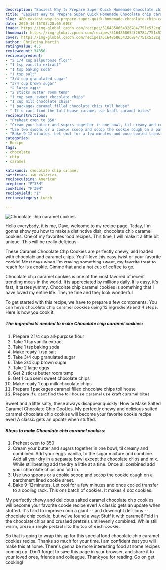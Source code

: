 ```yaml
---
description: "Easiest Way to Prepare Super Quick Homemade Chocolate chip caramel cookies"
title: "Easiest Way to Prepare Super Quick Homemade Chocolate chip caramel cookies"
slug: 480-easiest-way-to-prepare-super-quick-homemade-chocolate-chip-caramel-cookies
date: 2020-10-15T03:28:05.649Z
image: https://img-global.cpcdn.com/recipes/5164858654326784/751x532cq70/chocolate-chip-caramel-cookies-recipe-main-photo.jpg
thumbnail: https://img-global.cpcdn.com/recipes/5164858654326784/751x532cq70/chocolate-chip-caramel-cookies-recipe-main-photo.jpg
cover: https://img-global.cpcdn.com/recipes/5164858654326784/751x532cq70/chocolate-chip-caramel-cookies-recipe-main-photo.jpg
author: Christina Martin
ratingvalue: 4.5
reviewcount: 34356
recipeingredient:
- "2 1/4 cup allpurpose flour"
- "1 tsp vanilla extract"
- "1 tsp baking soda"
- "1 tsp salt"
- "3/4 cup granulated sugar"
- "3/4 cup brown sugar"
- "2 large eggs"
- "2 sticks butter room temp"
- "1 cup semi sweet chocolate chips"
- "1 cup milk chocolate chips"
- "1 packages caramel filled chocolate chips toll house"
- " If u cant find the toll house caramel use kraft caramel bites"
recipeinstructions:
- "Preheat oven to 350"
- "Cream your butter and sugars together in one bowl, til creamy and combined. Add your eggs, vanilla, to the sugar mixture and combine. Add all your dry in a separate bowl except the chocolate chips and mix. While still beating add the dry a little at a time. Once all combined add your chocolate chips and fold in."
- "Use two spoons or a cookie scoop and scoop the cookie dough on a parchment lined cookie sheet."
- "Bake 9-12 minutes. Let cool for a few minutes and once cooled transfer to a cooling rack. This one batch of cookies. It makes 4 doz cookies."
categories:
- Recipe
tags:
- chocolate
- chip
- caramel

katakunci: chocolate chip caramel 
nutrition: 160 calories
recipecuisine: American
preptime: "PT33M"
cooktime: "PT39M"
recipeyield: "1"
recipecategory: Lunch

---
```



![Chocolate chip caramel cookies](https://img-global.cpcdn.com/recipes/5164858654326784/751x532cq70/chocolate-chip-caramel-cookies-recipe-main-photo.jpg)

Hello everybody, it is me, Dave, welcome to my recipe page. Today, I'm gonna show you how to make a distinctive dish, chocolate chip caramel cookies. One of my favorites food recipes. This time, I will make it a little bit unique. This will be really delicious.

These Caramel Chocolate Chip Cookies are perfectly chewy, and loaded with chocolate and caramel chips. You&#39;ll love this easy twist on your favorite cookie! Most days when I&#39;m craving something sweet, my favorite treat to reach for is a cookie. Gimme that and a hot cup of coffee to go.

Chocolate chip caramel cookies is one of the most favored of recent trending meals in the world. It is appreciated by millions daily. It is easy, it's fast, it tastes yummy. Chocolate chip caramel cookies is something that I have loved my entire life. They're fine and they look wonderful.


To get started with this recipe, we have to prepare a few components. You can have chocolate chip caramel cookies using 12 ingredients and 4 steps. Here is how you cook it.

<!--inarticleads1-->

##### The ingredients needed to make Chocolate chip caramel cookies:

1. Prepare 2 1/4 cup all-purpose flour
1. Take 1 tsp vanilla extract
1. Take 1 tsp baking soda
1. Make ready 1 tsp salt
1. Take 3/4 cup granulated sugar
1. Take 3/4 cup brown sugar
1. Take 2 large eggs
1. Get 2 sticks butter room temp
1. Get 1 cup semi sweet chocolate chips
1. Make ready 1 cup milk chocolate chips
1. Prepare 1 packages caramel filled chocolate chips toll house
1. Prepare  If u cant find the toll house caramel use kraft caramel bites


Sweet and a little salty, these always disappear quickly! How to Make Salted Caramel Chocolate Chip Cookies. My perfectly chewy and delicious salted caramel chocolate chip cookies will become your favorite cookie recipe ever! A classic gets an update when stuffed. 

<!--inarticleads2-->

##### Steps to make Chocolate chip caramel cookies:

1. Preheat oven to 350
1. Cream your butter and sugars together in one bowl, til creamy and combined. Add your eggs, vanilla, to the sugar mixture and combine. Add all your dry in a separate bowl except the chocolate chips and mix. While still beating add the dry a little at a time. Once all combined add your chocolate chips and fold in.
1. Use two spoons or a cookie scoop and scoop the cookie dough on a parchment lined cookie sheet.
1. Bake 9-12 minutes. Let cool for a few minutes and once cooled transfer to a cooling rack. This one batch of cookies. It makes 4 doz cookies.


My perfectly chewy and delicious salted caramel chocolate chip cookies will become your favorite cookie recipe ever! A classic gets an update when stuffed. It&#39;s hard to improve upon a giant -- and downright delicious -- chocolate chip cookie, but we&#39;ve found a way: Stuff it with caramel! Fold in the chocolate chips and crushed pretzels until evenly combined. While still warm, press a single pretzel into the top of each cookie. 

So that is going to wrap this up for this special food chocolate chip caramel cookies recipe. Thanks so much for your time. I am confident that you will make this at home. There's gonna be more interesting food at home recipes coming up. Don't forget to save this page in your browser, and share it to your loved ones, friends and colleague. Thank you for reading. Go on get cooking!
